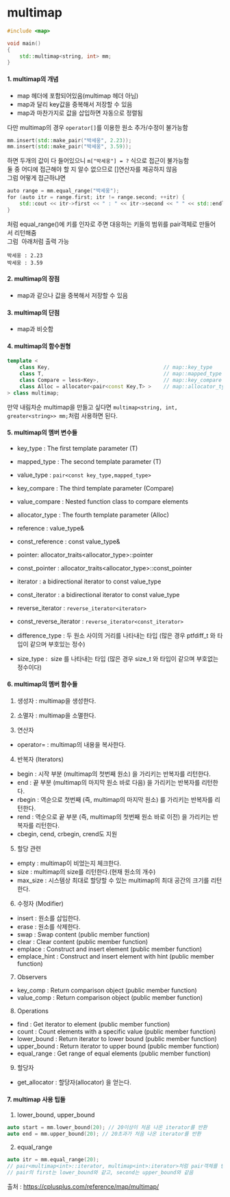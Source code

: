 # multimap

```C++
#include <map>

void main()
{
    std::multimap<string, int> mm;
}
```

#### 1. multimap의 개념
- map 헤더에 포함되어있음(multimap 헤더 아님)
- map과 달리 key값을 중복해서 저장할 수 있음
- map과 마찬가지로 값을 삽입하면 자동으로 정렬됨

다만 multimap의 경우 `operator[]`를 이용한 원소 추가/수정이 불가능함  
```C++
mm.insert(std::make_pair("박세웅", 2.23));  
mm.insert(std::make_pair("박세웅", 3.59));  
```
하면 두개의 값이 다 들어있으니 `m["박세웅"] = ?` 식으로 접근이 불가능함  
둘 중 어디에 접근해야 할 지 알수 없으므로 \[\]연산자를 제공하지 않음  
그럼 어떻게 접근하냐면  
```C++
auto range = mm.equal_range("박세웅");  
for (auto itr = range.first; itr != range.second; ++itr) {
	std::cout << itr->first << " : " << itr->second << " " << std::endl;  
}
```
처럼 equal_range()에 키를 인자로 주면 대응하는 키들의 범위를 pair객체로 만들어서 리턴해줌  
그럼  아래처럼 출력 가능  
```
박세웅 : 2.23  
박세웅 : 3.59  
```

#### 2. multimap의 장점
- map과 같으나 값을 중복해서 저장할 수 있음

#### 3. multimap의 단점
- map과 비슷함

#### 4. multimap의 함수원형
```C++
template < 
	class Key,                                     // map::key_type           
	class T,                                       // map::mapped_type           
	class Compare = less<Key>,                     // map::key_compare           
	class Alloc = allocator<pair<const Key,T> >    // map::allocator_type           
> class multimap;
```
만약 내림차순 multimap을 만들고 싶다면 `multimap<string, int, greater<string>> mm;`처럼 사용하면 된다.

#### 5. multimap의 멤버 변수들
- key_type : The first template parameter (T)	
- mapped_type : The second template parameter (T)
- value_type : `pair<const key_type,mapped_type>`

- key_compare : The third template parameter (Compare)
- value_compare : Nested function class to compare elements
- allocator_type : The fourth template parameter (Alloc)

- reference : value_type&	
- const_reference : const value_type&	

- pointer: 	allocator_traits<allocator_type>::pointer
- const_pointer : allocator_traits<allocator_type>::const_pointer

- iterator : a bidirectional iterator to const value_type
- const_iterator : a bidirectional iterator to const value_type
- reverse_iterator : `reverse_iterator<iterator>`
- const_reverse_iterator : `reverse_iterator<const_iterator>`

- difference_type : 두 원소 사이의 거리를 나타내는 타입 (많은 경우 ptfdiff_t 와 타입이 같으며 부호있는 정수)
- size_type :  size 를 나타내는 타입 (많은 경우 size_t 와 타입이 같으며 부호없는 정수이다)

#### 6. multimap의 멤버 함수들
1) 생성자 : multimap을 생성한다.
2) 소멸자 : multimap을 소멸한다.

3) 연산자
- operator= : multimap의 내용을 복사한다.

4) 반복자 (Iterators)
- begin : 시작 부분 (multimap의 첫번째 원소) 을 가리키는 반복자를 리턴한다.
- end : 끝 부분 (multimap의 마지막 원소 바로 다음) 을 가리키는 반복자를 리턴한다.
- rbegin : 역순으로 첫번째 (즉, multimap의 마지막 원소) 를 가리키는 반복자를 리턴한다.
- rend : 역순으로 끝 부분 (즉, multimap의 첫번째 원소 바로 이전) 을 가리키는 반복자를 리턴한다.
- cbegin, cend, crbegin, crend도 지원

5) 할당 관련
- empty : multimap이 비었는지 체크한다.
- size	: multimap의 size를 리턴한다.(현재 원소의 개수)
- max_size : 시스템상 최대로 할당할 수 있는 multimap의 최대 공간의 크기를 리턴한다.

6) 수정자 (Modifier)
- insert : 원소를 삽입한다.
- erase :  원소를 삭제한다.
- swap : Swap content (public member function)
- clear : Clear content (public member function)
- emplace : Construct and insert element (public member function)
- emplace_hint : Construct and insert element with hint (public member function)

7) Observers
- key_comp : Return comparison object (public member function)
- value_comp : Return comparison object (public member function)

8) Operations
- find	: Get iterator to element (public member function)
- count : Count elements with a specific value (public member function)
- lower_bound	: Return iterator to lower bound (public member function)
- upper_bound : Return iterator to upper bound (public member function)
- equal_range : Get range of equal elements (public member function)

9) 할당자
- get_allocator : 할당자(allocator) 을 얻는다.

#### 7. multimap 사용 팁들
1) lower_bound, upper_bound
```C++
auto start = mm.lower_bound(20); // 20이상이 처음 나온 iterator를 반환
auto end = mm.upper_bound(20); // 20초과가 처음 나온 iterator를 반환
```

2) equal_range
```C++
auto itr = mm.equal_range(20); 
// pair<multimap<int>::iterator, multimap<int>:iterator>처럼 pair객체를 반환
// pair의 first는 lower_bound와 같고, second는 upper_bound와 같음
```






출처 : https://cplusplus.com/reference/map/multimap/